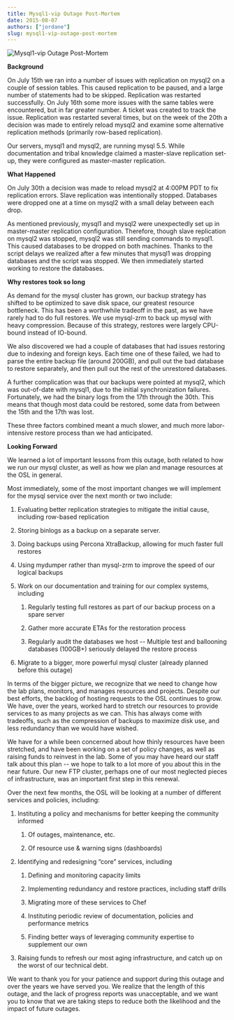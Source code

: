 ```yaml
---
title: Mysql1-vip Outage Post-Mortem
date: 2015-08-07
authors: ["jordane"]
slug: mysql1-vip-outage-post-mortem
---
```


![Mysql1-vip Outage Post-Mortem](/images/outagepic2_0.jpg#blog)

**Background**

On July 15th we ran into a number of issues with replication on mysql2 on a couple of session tables. This caused
replication to be paused, and a large number of statements had to be skipped. Replication was restarted successfully. On
July 16th some more issues with the same tables were encountered, but in far greater number. A ticket was created to
track the issue. Replication was restarted several times, but on the week of the 20th a decision was made to entirely
reload mysql2 and examine some alternative replication methods (primarily row-based replication).

Our servers, mysql1 and mysql2, are running mysql 5.5. While documentation and tribal knowledge claimed a master-slave
replication set-up, they were configured as master-master replication.

**What Happened**

On July 30th a decision was made to reload mysql2 at 4:00PM PDT to fix replication errors. Slave replication was
intentionally stopped. Databases were dropped one at a time on mysql2 with a small delay between each drop.

As mentioned previously, mysql1 and mysql2 were unexpectedly set up in master-master replication configuration.
Therefore, though slave replication on mysql2 was stopped, mysql2 was still sending commands to mysql1. This caused
databases to be dropped on both machines. Thanks to the script delays we realized after a few minutes that mysql1 was
dropping databases and the script was stopped. We then immediately started working to restore the databases.

**Why restores took so long**

As demand for the mysql cluster has grown, our backup strategy has shifted to be optimized to save disk space, our
greatest resource bottleneck. This has been a worthwhile tradeoff in the past, as we have rarely had to do full
restores. We use mysql-zrm to back up mysql with heavy compression. Because of this strategy, restores were largely
CPU-bound instead of IO-bound.

We also discovered we had a couple of databases that had issues restoring due to indexing and foreign keys. Each time
one of these failed, we had to parse the entire backup file (around 200GB), and pull out the bad database to restore
separately, and then pull out the rest of the unrestored databases.

A further complication was that our backups were pointed at mysql2, which was out-of-date with mysql1, due to the
initial synchronization failures. Fortunately, we had the binary logs from the 17th through the 30th. This means that
though most data could be restored, some data from between the 15th and the 17th was lost.

These three factors combined meant a much slower, and much more labor-intensive restore process than we had anticipated.

**Looking Forward**

We learned a lot of important lessons from this outage, both related to how we run our mysql cluster, as well as how we
plan and manage resources at the OSL in general.

Most immediately, some of the most important changes we will implement for the mysql service over the next month or two
include:

1. Evaluating better replication strategies to mitigate the initial cause, including row-based replication

2. Storing binlogs as a backup on a separate server.

3. Doing backups using Percona XtraBackup, allowing for much faster full restores

4. Using mydumper rather than mysql-zrm to improve the speed of our logical backups

5. Work on our documentation and training for our complex systems, including

   1. Regularly testing full restores as part of our backup process on a spare server

   2. Gather more accurate ETAs for the restoration process

   3. Regularly audit the databases we host -- Multiple test and ballooning databases (100GB+) seriously delayed the
      restore process

6. Migrate to a bigger, more powerful mysql cluster (already planned before this outage)

In terms of the bigger picture, we recognize that we need to change how the lab plans, monitors, and manages resources
and projects. Despite our best efforts, the backlog of hosting requests to the OSL continues to grow. We have, over the
years, worked hard to stretch our resources to provide services to as many projects as we can. This has always come with
tradeoffs, such as the compression of backups to maximize disk use, and less redundancy than we would have wished.

We have for a while been concerned about how thinly resources have been stretched, and have been working on a set of
policy changes, as well as raising funds to reinvest in the lab. Some of you may have heard our staff talk about this
plan -- we hope to talk to a lot more of you about this in the near future. Our new FTP cluster, perhaps one of our most
neglected pieces of infrastructure, was an important first step in this renewal.

Over the next few months, the OSL will be looking at a number of different services and policies, including:

1. Instituting a policy and mechanisms for better keeping the community informed

   1. Of outages, maintenance, etc.

   2. Of resource use & warning signs (dashboards)

2. Identifying and redesigning “core” services, including

   1. Defining and monitoring capacity limits

   2. Implementing redundancy and restore practices, including staff drills

   3. Migrating more of these services to Chef

   4. Instituting periodic review of documentation, policies and performance metrics

   5. Finding better ways of leveraging community expertise to supplement our own

3. Raising funds to refresh our most aging infrastructure, and catch up on the worst of our technical debt.

We want to thank you for your patience and support during this outage and over the years we have served you. We realize
that the length of this outage, and the lack of progress reports was unacceptable, and we want you to know that we are
taking steps to reduce both the likelihood and the impact of future outages.
